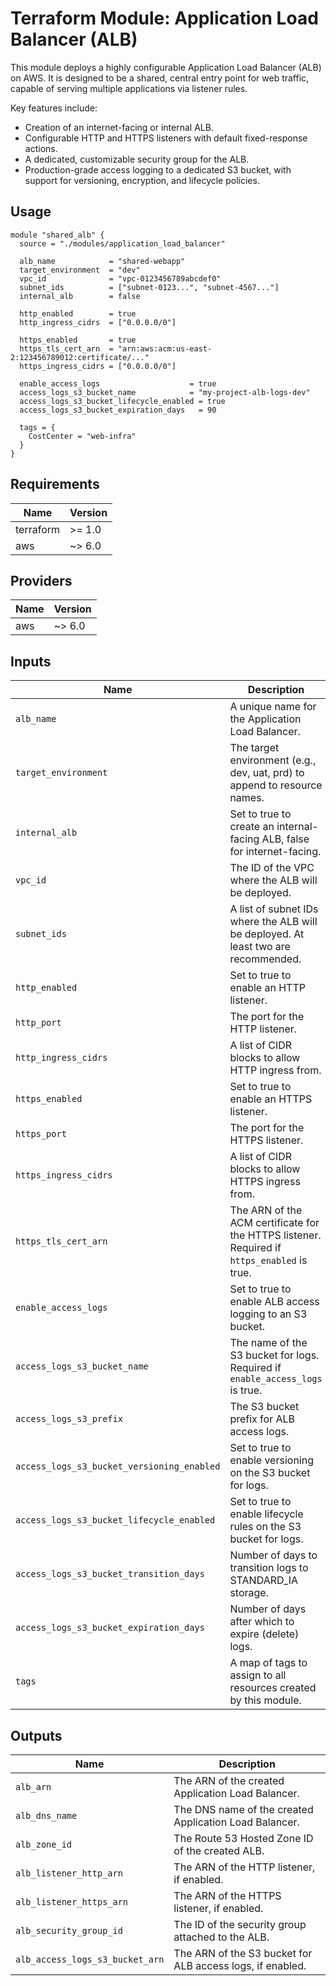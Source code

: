 # Terraform Module: Application Load Balancer (ALB)

This module deploys a highly configurable Application Load Balancer (ALB) on AWS. It is designed to be a shared, central entry point for web traffic, capable of serving multiple applications via listener rules.

Key features include:
* Creation of an internet-facing or internal ALB.
* Configurable HTTP and HTTPS listeners with default fixed-response actions.
* A dedicated, customizable security group for the ALB.
* Production-grade access logging to a dedicated S3 bucket, with support for versioning, encryption, and lifecycle policies.

## Usage

```hcl
module "shared_alb" {
  source = "./modules/application_load_balancer"

  alb_name            = "shared-webapp"
  target_environment  = "dev"
  vpc_id              = "vpc-0123456789abcdef0"
  subnet_ids          = ["subnet-0123...", "subnet-4567..."]
  internal_alb        = false

  http_enabled        = true
  http_ingress_cidrs  = ["0.0.0.0/0"]

  https_enabled       = true
  https_tls_cert_arn  = "arn:aws:acm:us-east-2:123456789012:certificate/..."
  https_ingress_cidrs = ["0.0.0.0/0"]

  enable_access_logs                    = true
  access_logs_s3_bucket_name            = "my-project-alb-logs-dev"
  access_logs_s3_bucket_lifecycle_enabled = true
  access_logs_s3_bucket_expiration_days   = 90

  tags = {
    CostCenter = "web-infra"
  }
}
```

## Requirements

| Name      | Version |
| --------- | ------- |
| terraform | >= 1.0  |
| aws       | ~> 6.0  |

## Providers

| Name | Version |
| ---- | ------- |
| aws  | ~> 6.0  |

## Inputs

| Name                                   | Description                                                                                             | Type           | Default      | Required |
| -------------------------------------- | ------------------------------------------------------------------------------------------------------- | -------------- | ------------ | :------: |
| `alb_name`                             | A unique name for the Application Load Balancer.                                                        | `string`       | n/a          |   yes    |
| `target_environment`                   | The target environment (e.g., dev, uat, prd) to append to resource names.                               | `string`       | n/a          |   yes    |
| `internal_alb`                         | Set to true to create an internal-facing ALB, false for internet-facing.                                | `bool`         | `true`       |    no    |
| `vpc_id`                               | The ID of the VPC where the ALB will be deployed.                                                       | `string`       | n/a          |   yes    |
| `subnet_ids`                           | A list of subnet IDs where the ALB will be deployed. At least two are recommended.                      | `list(string)` | n/a          |   yes    |
| `http_enabled`                         | Set to true to enable an HTTP listener.                                                                 | `bool`         | `true`       |    no    |
| `http_port`                            | The port for the HTTP listener.                                                                         | `number`       | `80`         |    no    |
| `http_ingress_cidrs`                   | A list of CIDR blocks to allow HTTP ingress from.                                                       | `list(string)` | `[]`         |    no    |
| `https_enabled`                        | Set to true to enable an HTTPS listener.                                                                | `bool`         | `true`       |    no    |
| `https_port`                           | The port for the HTTPS listener.                                                                        | `number`       | `443`        |    no    |
| `https_ingress_cidrs`                  | A list of CIDR blocks to allow HTTPS ingress from.                                                      | `list(string)` | `[]`         |    no    |
| `https_tls_cert_arn`                   | The ARN of the ACM certificate for the HTTPS listener. Required if `https_enabled` is true.               | `string`       | `null`       |    no    |
| `enable_access_logs`                   | Set to true to enable ALB access logging to an S3 bucket.                                               | `bool`         | `false`      |    no    |
| `access_logs_s3_bucket_name`           | The name of the S3 bucket for logs. Required if `enable_access_logs` is true.                           | `string`       | `null`       |    no    |
| `access_logs_s3_prefix`                | The S3 bucket prefix for ALB access logs.                                                               | `string`       | `"alb-logs"` |    no    |
| `access_logs_s3_bucket_versioning_enabled` | Set to true to enable versioning on the S3 bucket for logs.                                           | `bool`         | `false`      |    no    |
| `access_logs_s3_bucket_lifecycle_enabled`  | Set to true to enable lifecycle rules on the S3 bucket for logs.                                      | `bool`         | `false`      |    no    |
| `access_logs_s3_bucket_transition_days` | Number of days to transition logs to STANDARD_IA storage.                                               | `number`       | `null`       |    no    |
| `access_logs_s3_bucket_expiration_days` | Number of days after which to expire (delete) logs.                                                     | `number`       | `null`       |    no    |
| `tags`                                 | A map of tags to assign to all resources created by this module.                                        | `map(string)`  | `{}`         |    no    |

## Outputs

| Name                            | Description                                                        |
| ------------------------------- | ------------------------------------------------------------------ |
| `alb_arn`                       | The ARN of the created Application Load Balancer.                  |
| `alb_dns_name`                  | The DNS name of the created Application Load Balancer.             |
| `alb_zone_id`                   | The Route 53 Hosted Zone ID of the created ALB.                    |
| `alb_listener_http_arn`         | The ARN of the HTTP listener, if enabled.                          |
| `alb_listener_https_arn`        | The ARN of the HTTPS listener, if enabled.                         |
| `alb_security_group_id`         | The ID of the security group attached to the ALB.                  |
| `alb_access_logs_s3_bucket_arn` | The ARN of the S3 bucket for ALB access logs, if enabled.          |
